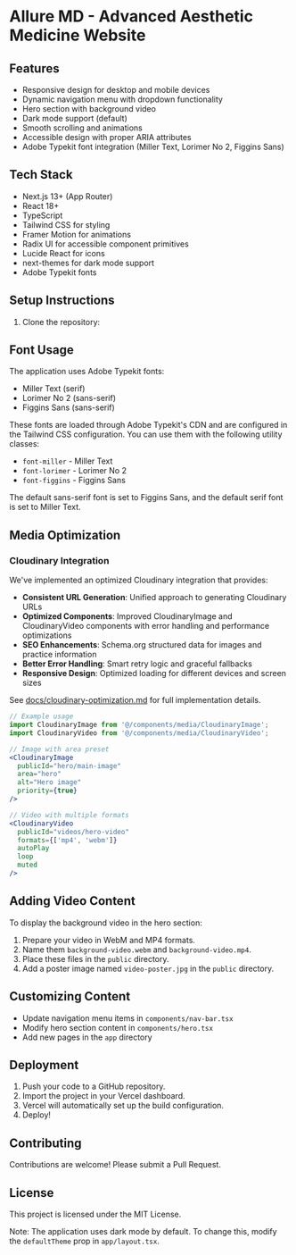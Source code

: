 # Allure MD - Advanced Aesthetic Medicine Website

## Features

- Responsive design for desktop and mobile devices
- Dynamic navigation menu with dropdown functionality
- Hero section with background video
- Dark mode support (default)
- Smooth scrolling and animations
- Accessible design with proper ARIA attributes
- Adobe Typekit font integration (Miller Text, Lorimer No 2, Figgins Sans)

## Tech Stack

- Next.js 13+ (App Router)
- React 18+
- TypeScript
- Tailwind CSS for styling
- Framer Motion for animations
- Radix UI for accessible component primitives
- Lucide React for icons
- next-themes for dark mode support
- Adobe Typekit fonts

## Setup Instructions

1. Clone the repository:


## Font Usage

The application uses Adobe Typekit fonts:
- Miller Text (serif)
- Lorimer No 2 (sans-serif)
- Figgins Sans (sans-serif)

These fonts are loaded through Adobe Typekit's CDN and are configured in the Tailwind CSS configuration. You can use them with the following utility classes:
- `font-miller` - Miller Text
- `font-lorimer` - Lorimer No 2
- `font-figgins` - Figgins Sans

The default sans-serif font is set to Figgins Sans, and the default serif font is set to Miller Text.

## Media Optimization

### Cloudinary Integration

We've implemented an optimized Cloudinary integration that provides:

- **Consistent URL Generation**: Unified approach to generating Cloudinary URLs
- **Optimized Components**: Improved CloudinaryImage and CloudinaryVideo components with error handling and performance optimizations
- **SEO Enhancements**: Schema.org structured data for images and practice information
- **Better Error Handling**: Smart retry logic and graceful fallbacks
- **Responsive Design**: Optimized loading for different devices and screen sizes

See [docs/cloudinary-optimization.md](docs/cloudinary-optimization.md) for full implementation details.

```jsx
// Example usage
import CloudinaryImage from '@/components/media/CloudinaryImage';
import CloudinaryVideo from '@/components/media/CloudinaryVideo';

// Image with area preset
<CloudinaryImage 
  publicId="hero/main-image" 
  area="hero"
  alt="Hero image" 
  priority={true}
/>

// Video with multiple formats
<CloudinaryVideo 
  publicId="videos/hero-video" 
  formats={['mp4', 'webm']}
  autoPlay
  loop
  muted
/>
```

## Adding Video Content

To display the background video in the hero section:

1. Prepare your video in WebM and MP4 formats.
2. Name them `background-video.webm` and `background-video.mp4`.
3. Place these files in the `public` directory.
4. Add a poster image named `video-poster.jpg` in the `public` directory.

## Customizing Content

- Update navigation menu items in `components/nav-bar.tsx`
- Modify hero section content in `components/hero.tsx`
- Add new pages in the `app` directory

## Deployment

1. Push your code to a GitHub repository.
2. Import the project in your Vercel dashboard.
3. Vercel will automatically set up the build configuration.
4. Deploy!

## Contributing

Contributions are welcome! Please submit a Pull Request.

## License

This project is licensed under the MIT License.

Note: The application uses dark mode by default. To change this, modify the `defaultTheme` prop in `app/layout.tsx`.

